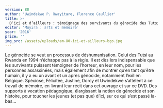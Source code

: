 ```yaml
---
version: 80
author: 'Uwindekwe P. Rwayitare, Florence Caullier'
title: >-
  D’ici et d’ailleurs : témoignage des survivants du génocide des Tutsi du  Rwanda vivant en Belgique : film et livret pédagogique
editor: 'Muyira : arts et mémoire'
year: '2016'
price: ''
img_src: /assets/uploads/am-80-ici-et-ailleurs-bgo.jpg
---
```

Le génocide se veut un processus de déshumanisation. Celui des Tutsi au Rwanda en 1994 n’échappe pas à la règle. Il est dès lors indispensable que les survivants puissent témoigner de l’horreur, en leur nom, pour les personnes assassinées, mais également afin de montrer qu’en tant qu’être humain, il y a eu un avant et un après génocide, notamment l’exil en Belgique. Spéciose, Félicitée, Justine, Dorcy et Uwindekwe s’attèlent à ce travail de mémoire, en livrant leur récit dans cet ouvrage et sur ce DVD. Des supports à vocation pédagogique, élargissant la notion de génocide et son histoire, pour toucher les jeunes (et pas que) d’ici, sur ce qui s’est passé là-bas…
